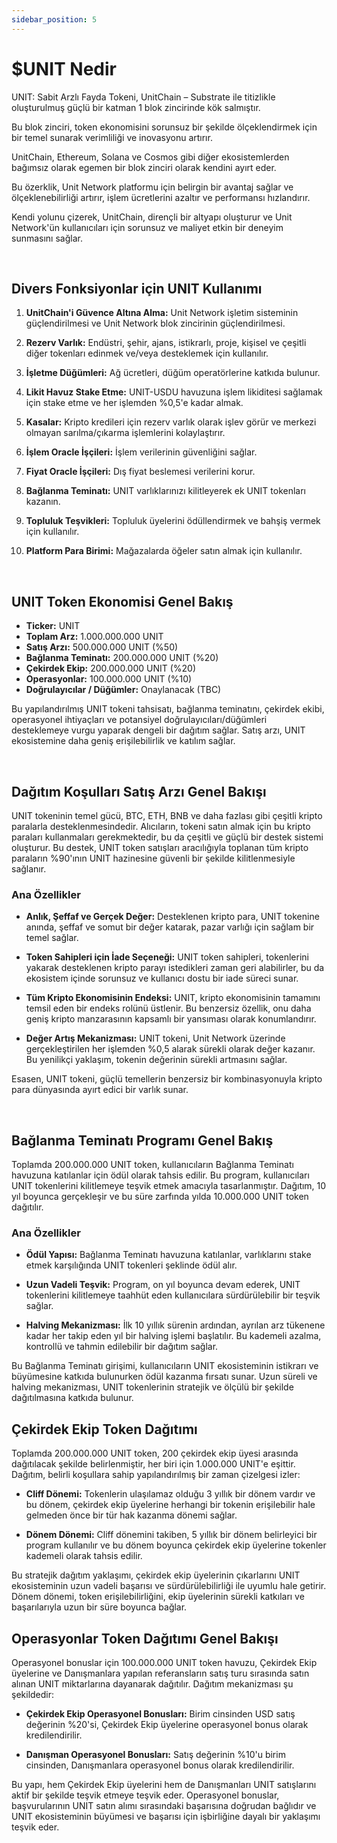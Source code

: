```yaml
---
sidebar_position: 5
---
```


# $UNIT Nedir

UNIT: Sabit Arzlı Fayda Tokeni, UnitChain – Substrate ile titizlikle oluşturulmuş güçlü bir katman 1 blok zincirinde kök salmıştır.

Bu blok zinciri, token ekonomisini sorunsuz bir şekilde ölçeklendirmek için bir temel sunarak verimliliği ve inovasyonu artırır.

UnitChain, Ethereum, Solana ve Cosmos gibi diğer ekosistemlerden bağımsız olarak egemen bir blok zinciri olarak kendini ayırt eder.

Bu özerklik, Unit Network platformu için belirgin bir avantaj sağlar ve ölçeklenebilirliği artırır, işlem ücretlerini azaltır ve performansı hızlandırır.

Kendi yolunu çizerek, UnitChain, dirençli bir altyapı oluşturur ve Unit Network'ün kullanıcıları için sorunsuz ve maliyet etkin bir deneyim sunmasını sağlar.

<br />

## Divers Fonksiyonlar için UNIT Kullanımı

1. **UnitChain'i Güvence Altına Alma:**
   Unit Network işletim sisteminin güçlendirilmesi ve Unit Network blok zincirinin güçlendirilmesi.

2. **Rezerv Varlık:**
   Endüstri, şehir, ajans, istikrarlı, proje, kişisel ve çeşitli diğer tokenları edinmek ve/veya desteklemek için kullanılır.

3. **İşletme Düğümleri:**
   Ağ ücretleri, düğüm operatörlerine katkıda bulunur.

4. **Likit Havuz Stake Etme:**
   UNIT-USDU havuzuna işlem likiditesi sağlamak için stake etme ve her işlemden %0,5'e kadar almak.

5. **Kasalar:**
   Kripto kredileri için rezerv varlık olarak işlev görür ve merkezi olmayan sarılma/çıkarma işlemlerini kolaylaştırır.

6. **İşlem Oracle İşçileri:**
   İşlem verilerinin güvenliğini sağlar.

7. **Fiyat Oracle İşçileri:**
   Dış fiyat beslemesi verilerini korur.

8. **Bağlanma Teminatı:**
   UNIT varlıklarınızı kilitleyerek ek UNIT tokenları kazanın.

9. **Topluluk Teşvikleri:**
   Topluluk üyelerini ödüllendirmek ve bahşiş vermek için kullanılır.

10. **Platform Para Birimi:**
    Mağazalarda öğeler satın almak için kullanılır.

<br />

## UNIT Token Ekonomisi Genel Bakış

- **Ticker:** UNIT
- **Toplam Arz:** 1.000.000.000 UNIT
- **Satış Arzı:** 500.000.000 UNIT (%50)
- **Bağlanma Teminatı:** 200.000.000 UNIT (%20)
- **Çekirdek Ekip:** 200.000.000 UNIT (%20)
- **Operasyonlar:** 100.000.000 UNIT (%10)
- **Doğrulayıcılar / Düğümler:** Onaylanacak (TBC)

Bu yapılandırılmış UNIT tokeni tahsisatı, bağlanma teminatını, çekirdek ekibi, operasyonel ihtiyaçları ve potansiyel doğrulayıcıları/düğümleri desteklemeye vurgu yaparak dengeli bir dağıtım sağlar. Satış arzı, UNIT ekosistemine daha geniş erişilebilirlik ve katılım sağlar.

<br />

## Dağıtım Koşulları Satış Arzı Genel Bakışı

UNIT tokeninin temel gücü, BTC, ETH, BNB ve daha fazlası gibi çeşitli kripto paralarla desteklenmesindedir. Alıcıların, tokeni satın almak için bu kripto paraları kullanmaları gerekmektedir, bu da çeşitli ve güçlü bir destek sistemi oluşturur. Bu destek, UNIT token satışları aracılığıyla toplanan tüm kripto paraların %90'ının UNIT hazinesine güvenli bir şekilde kilitlenmesiyle sağlanır.

### Ana Özellikler

- **Anlık, Şeffaf ve Gerçek Değer:**
  Desteklenen kripto para, UNIT tokenine anında, şeffaf ve somut bir değer katarak, pazar varlığı için sağlam bir temel sağlar.

- **Token Sahipleri için İade Seçeneği:**
  UNIT token sahipleri, tokenlerini yakarak desteklenen kripto parayı istedikleri zaman geri alabilirler, bu da ekosistem içinde sorunsuz ve kullanıcı dostu bir iade süreci sunar.

- **Tüm Kripto Ekonomisinin Endeksi:**
  UNIT, kripto ekonomisinin tamamını temsil eden bir endeks rolünü üstlenir. Bu benzersiz özellik, onu daha geniş kripto manzarasının kapsamlı bir yansıması olarak konumlandırır.

- **Değer Artış Mekanizması:**
  UNIT tokeni, Unit Network üzerinde gerçekleştirilen her işlemden %0,5 alarak sürekli olarak değer kazanır. Bu yenilikçi yaklaşım, tokenin değerinin sürekli artmasını sağlar.

Esasen, UNIT tokeni, güçlü temellerin benzersiz bir kombinasyonuyla kripto para dünyasında ayırt edici bir varlık sunar.

<br />

## Bağlanma Teminatı Programı Genel Bakış

Toplamda 200.000.000 UNIT token, kullanıcıların Bağlanma Teminatı havuzuna katılanlar için ödül olarak tahsis edilir. Bu program, kullanıcıları UNIT tokenlerini kilitlemeye teşvik etmek amacıyla tasarlanmıştır. Dağıtım, 10 yıl boyunca gerçekleşir ve bu süre zarfında yılda 10.000.000 UNIT token dağıtılır.

### Ana Özellikler

- **Ödül Yapısı:**
  Bağlanma Teminatı havuzuna katılanlar, varlıklarını stake etmek karşılığında UNIT tokenleri şeklinde ödül alır.

- **Uzun Vadeli Teşvik:**
  Program, on yıl boyunca devam ederek, UNIT tokenlerini kilitlemeye taahhüt eden kullanıcılara sürdürülebilir bir teşvik sağlar.

- **Halving Mekanizması:**
  İlk 10 yıllık sürenin ardından, ayrılan arz tükenene kadar her takip eden yıl bir halving işlemi başlatılır. Bu kademeli azalma, kontrollü ve tahmin edilebilir bir dağıtım sağlar.

Bu Bağlanma Teminatı girişimi, kullanıcıların UNIT ekosisteminin istikrarı ve büyümesine katkıda bulunurken ödül kazanma fırsatı sunar. Uzun süreli ve halving mekanizması, UNIT tokenlerinin stratejik ve ölçülü bir şekilde dağıtılmasına katkıda bulunur.

## Çekirdek Ekip Token Dağıtımı

Toplamda 200.000.000 UNIT token, 200 çekirdek ekip üyesi arasında dağıtılacak şekilde belirlenmiştir, her biri için 1.000.000 UNIT'e eşittir. Dağıtım, belirli koşullara sahip yapılandırılmış bir zaman çizelgesi izler:

- **Cliff Dönemi:**
  Tokenlerin ulaşılamaz olduğu 3 yıllık bir dönem vardır ve bu dönem, çekirdek ekip üyelerine herhangi bir tokenin erişilebilir hale gelmeden önce bir tür hak kazanma dönemi sağlar.

- **Dönem Dönemi:**
  Cliff dönemini takiben, 5 yıllık bir dönem belirleyici bir program kullanılır ve bu dönem boyunca çekirdek ekip üyelerine tokenler kademeli olarak tahsis edilir.

Bu stratejik dağıtım yaklaşımı, çekirdek ekip üyelerinin çıkarlarını UNIT ekosisteminin uzun vadeli başarısı ve sürdürülebilirliği ile uyumlu hale getirir. Dönem dönemi, token erişilebilirliğini, ekip üyelerinin sürekli katkıları ve başarılarıyla uzun bir süre boyunca bağlar.

## Operasyonlar Token Dağıtımı Genel Bakışı

Operasyonel bonuslar için 100.000.000 UNIT token havuzu, Çekirdek Ekip üyelerine ve Danışmanlara yapılan referansların satış turu sırasında satın alınan UNIT miktarlarına dayanarak dağıtılır. Dağıtım mekanizması şu şekildedir:

- **Çekirdek Ekip Operasyonel Bonusları:**
  Birim cinsinden USD satış değerinin %20'si, Çekirdek Ekip üyelerine operasyonel bonus olarak kredilendirilir.

- **Danışman Operasyonel Bonusları:**
  Satış değerinin %10'u birim cinsinden, Danışmanlara operasyonel bonus olarak kredilendirilir.

Bu yapı, hem Çekirdek Ekip üyelerini hem de Danışmanları UNIT satışlarını aktif bir şekilde teşvik etmeye teşvik eder. Operasyonel bonuslar, başvurularının UNIT satın alımı sırasındaki başarısına doğrudan bağlıdır ve UNIT ekosisteminin büyümesi ve başarısı için işbirliğine dayalı bir yaklaşımı teşvik eder.
